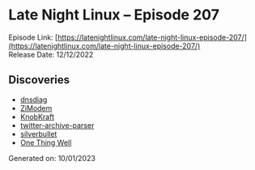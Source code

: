 # Late Night Linux – Episode 207
Episode Link: [https://latenightlinux.com/late-night-linux-episode-207/](https://latenightlinux.com/late-night-linux-episode-207/)  
Release Date: 12/12/2022
## Discoveries
* [dnsdiag](https://github.com/farrokhi/dnsdiag)
* [ZiModem](https://github.com/bozimmerman/Zimodem)
* [KnobKraft](https://github.com/christofmuc/KnobKraft-orm)
* [twitter-archive-parser](https://github.com/timhutton/twitter-archive-parser)
* [silverbullet](https://silverbullet.md/)
* [One Thing Well](https://onethingwell.org/)

Generated on: 10/01/2023